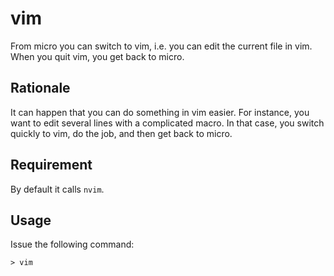 # vim

From micro you can switch to vim, i.e. you can edit
the current file in vim. When you quit vim, you
get back to micro.

## Rationale

It can happen that you can do something in vim easier.
For instance, you want to edit several lines with
a complicated macro. In that case, you switch quickly to vim,
do the job, and then get back to micro.

## Requirement

By default it calls `nvim`.

## Usage

Issue the following command:

    > vim
